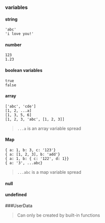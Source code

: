 ### variables

#### string
```
'abc'
'i love you!'

```


#### number
```
123
1.23
```


#### boolean variables
```
true
false
```


#### array
```
['abc', 'cde']
[1, 2, ...a]
[1, 3, 5, 6]
[1, 2, 3, 'abc', [1, 2, 3]]
```

> `...a` is an array variable spread

#### Map
```
{ a: 1, b: 3, c: '123'}
{ a: [1, 2, 3], b: 'add'}
{ a: 1, b: { c: '122', d: 1}}
{ a: '3', ...abc}
```



> `...abc` is a map variable spread

#### null

#### undefined

###UserData

> Can only be created by built-in functions
